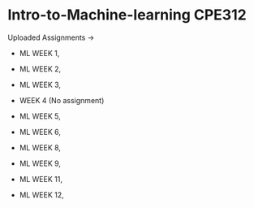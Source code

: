 # Intro-to-Machine-learning CPE312


Uploaded Assignments -> 

- ML WEEK 1,

- ML WEEK 2,

- ML WEEK 3,

- WEEK 4 (No assignment)

- ML WEEK 5,

- ML WEEK 6,

- ML WEEK 8,

- ML WEEK 9,

- ML WEEK 11,

- ML WEEK 12,
